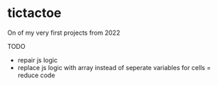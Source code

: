 # tictactoe
On of my very first projects from 2022

TODO
- repair js logic
- replace js logic with array instead of seperate variables for cells = reduce code
